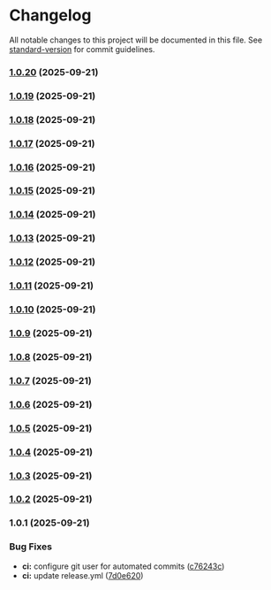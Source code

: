 # Changelog

All notable changes to this project will be documented in this file. See [standard-version](https://github.com/conventional-changelog/standard-version) for commit guidelines.

### [1.0.20](https://github.com/airdn/test-pro/compare/v1.0.19...v1.0.20) (2025-09-21)

### [1.0.19](https://github.com/airdn/test-pro/compare/v1.0.18...v1.0.19) (2025-09-21)

### [1.0.18](https://github.com/airdn/test-pro/compare/v1.0.17...v1.0.18) (2025-09-21)

### [1.0.17](https://github.com/airdn/test-pro/compare/v1.0.16...v1.0.17) (2025-09-21)

### [1.0.16](https://github.com/airdn/test-pro/compare/v1.0.15...v1.0.16) (2025-09-21)

### [1.0.15](https://github.com/airdn/test-pro/compare/v1.0.14...v1.0.15) (2025-09-21)

### [1.0.14](https://github.com/airdn/test-pro/compare/v1.0.13...v1.0.14) (2025-09-21)

### [1.0.13](https://github.com/airdn/test-pro/compare/v1.0.12...v1.0.13) (2025-09-21)

### [1.0.12](https://github.com/airdn/test-pro/compare/v1.0.11...v1.0.12) (2025-09-21)

### [1.0.11](https://github.com/airdn/test-pro/compare/v1.0.10...v1.0.11) (2025-09-21)

### [1.0.10](https://github.com/airdn/test-pro/compare/v1.0.9...v1.0.10) (2025-09-21)

### [1.0.9](https://github.com/airdn/test-pro/compare/v1.0.8...v1.0.9) (2025-09-21)

### [1.0.8](https://github.com/airdn/test-pro/compare/v1.0.7...v1.0.8) (2025-09-21)

### [1.0.7](https://github.com/airdn/test-pro/compare/v1.0.6...v1.0.7) (2025-09-21)

### [1.0.6](https://github.com/airdn/test-pro/compare/v1.0.5...v1.0.6) (2025-09-21)

### [1.0.5](https://github.com/airdn/test-pro/compare/v1.0.4...v1.0.5) (2025-09-21)

### [1.0.4](https://github.com/airdn/test-pro/compare/v1.0.3...v1.0.4) (2025-09-21)

### [1.0.3](https://github.com/airdn/test-pro/compare/v1.0.2...v1.0.3) (2025-09-21)

### [1.0.2](https://github.com/airdn/test-pro/compare/v1.0.1...v1.0.2) (2025-09-21)

### 1.0.1 (2025-09-21)


### Bug Fixes

* **ci:** configure git user for automated commits ([c76243c](https://github.com/airdn/test-pro/commit/c76243c5b942ce21092adcd562b6aa23ba30dc32))
* **ci:** update release.yml ([7d0e620](https://github.com/airdn/test-pro/commit/7d0e620c5cfc1134c6d51224abb343e1e7c4993c))
